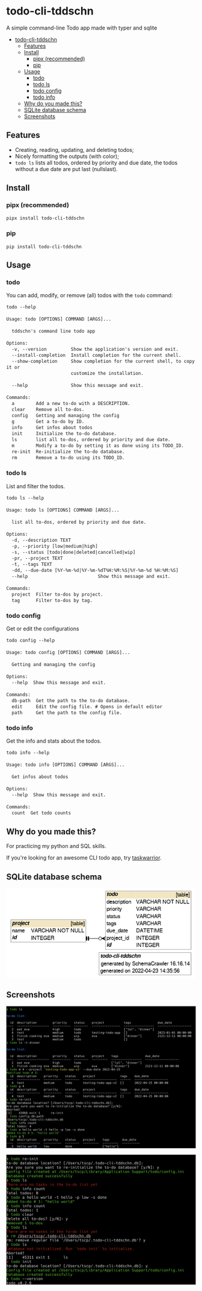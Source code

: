# todo-cli-tddschn

A simple command-line Todo app made with typer and sqlite

- [todo-cli-tddschn](#todo-cli-tddschn)
	- [Features](#features)
	- [Install](#install)
		- [pipx (recommended)](#pipx-recommended)
		- [pip](#pip)
	- [Usage](#usage)
		- [todo](#todo)
		- [todo ls](#todo-ls)
		- [todo config](#todo-config)
		- [todo info](#todo-info)
	- [Why do you made this?](#why-do-you-made-this)
	- [SQLite database schema](#sqlite-database-schema)
	- [Screenshots](#screenshots)

## Features
- Creating, reading, updating, and deleting todos;
- Nicely formatting the outputs (with color);
- `todo ls` lists all todos, ordered by priority and due date, the todos without a due date are put last (nullslast).

## Install

### pipx (recommended)
```
pipx install todo-cli-tddschn
```

### pip
```
pip install todo-cli-tddschn
```

## Usage

### todo

You can add, modify, or remove (all) todos with the `todo` command:

```
todo --help

Usage: todo [OPTIONS] COMMAND [ARGS]...

  tddschn's command line todo app

Options:
  -v, --version         Show the application's version and exit.
  --install-completion  Install completion for the current shell.
  --show-completion     Show completion for the current shell, to copy it or
                        customize the installation.

  --help                Show this message and exit.

Commands:
  a        Add a new to-do with a DESCRIPTION.
  clear    Remove all to-dos.
  config   Getting and managing the config
  g        Get a to-do by ID.
  info     Get infos about todos
  init     Initialize the to-do database.
  ls       list all to-dos, ordered by priority and due date.
  m        Modify a to-do by setting it as done using its TODO_ID.
  re-init  Re-initialize the to-do database.
  rm       Remove a to-do using its TODO_ID.
```

### todo ls

List and filter the todos.

```
todo ls --help

Usage: todo ls [OPTIONS] COMMAND [ARGS]...

  list all to-dos, ordered by priority and due date.

Options:
  -d, --description TEXT
  -p, --priority [low|medium|high]
  -s, --status [todo|done|deleted|cancelled|wip]
  -pr, --project TEXT
  -t, --tags TEXT
  -dd, --due-date [%Y-%m-%d|%Y-%m-%dT%H:%M:%S|%Y-%m-%d %H:%M:%S]
  --help                          Show this message and exit.

Commands:
  project  Filter to-dos by project.
  tag      Filter to-dos by tag.
```

### todo config

Get or edit the configurations

```
todo config --help

Usage: todo config [OPTIONS] COMMAND [ARGS]...

  Getting and managing the config

Options:
  --help  Show this message and exit.

Commands:
  db-path  Get the path to the to-do database.
  edit     Edit the config file. # Opens in default editor
  path     Get the path to the config file.
```

### todo info

Get the info and stats about the todos.

```
todo info --help

Usage: todo info [OPTIONS] COMMAND [ARGS]...

  Get infos about todos

Options:
  --help  Show this message and exit.

Commands:
  count  Get todo counts
```


## Why do you made this?

For practicing my python and SQL skills.

If you're looking for an awesome CLI todo app, try [taskwarrior](https://taskwarrior.org/).
## SQLite database schema

![schema](images/diagram.png)

## Screenshots

![screenshot](images/screenshot.png)

![screenshot-2](images/screenshot-2.png)